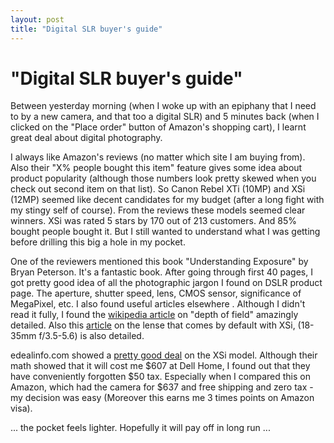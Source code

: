 ```yaml
---
layout: post
title: "Digital SLR buyer's guide"
---
```

"Digital SLR buyer's guide"
===
Between yesterday morning (when I woke up with an epiphany that I need to by a new camera, and that too a digital SLR) and 5 minutes back (when I clicked on the "Place order" button of Amazon's shopping cart), I learnt great deal about digital photography.  
  
I always like Amazon's reviews (no matter which site I am buying from). Also their "X% people bought this item" feature gives some idea about product popularity (although those numbers look pretty skewed when you check out second item on that list). So Canon Rebel XTi (10MP) and XSi (12MP) seemed like decent candidates for my budget (after a long fight with my stingy self of course). From the reviews these models seemed clear winners. XSi was rated 5 stars by 170 out of 213 customers. And 85% bought people bought it. But I still wanted to understand what I was getting before drilling this big a hole in my pocket.  
  
One of the reviewers mentioned this book "Understanding Exposure" by Bryan Peterson. It's a fantastic book. After going through first 40 pages, I got pretty good idea of all the photographic jargon I found on DSLR product page. The aperture, shutter speed, lens, CMOS sensor, significance of MegaPixel, etc. I also found useful articles elsewhere . Although I didn't read it fully, I found the [wikipedia article][0] on "depth of field" amazingly detailed. Also this [article][1] on the lense that comes by default with XSi, (18-35mm f/3.5-5.6) is also detailed.  
  
edealinfo.com showed a [pretty good deal][2] on the XSi model. Although their math showed that it will cost me $607 at Dell Home, I found out that they have conveniently forgotten $50 tax. Especially when I compared this on Amazon, which had the camera for $637 and free shipping and zero tax - my decision was easy (Moreover this earns me 3 times points on Amazon visa).  
  
... the pocket feels lighter. Hopefully it will pay off in long run ...

[0]: http://en.wikipedia.org/wiki/Depth_of_field
[1]: http://photo.net/equipment/canon/efs18-55/
[2]: http://accessories.us.dell.com/sna/productdetail.aspx?sku=A1608927&cs=19&c=us&l=en&dgc=CJ&cid=24471&lid=566643
